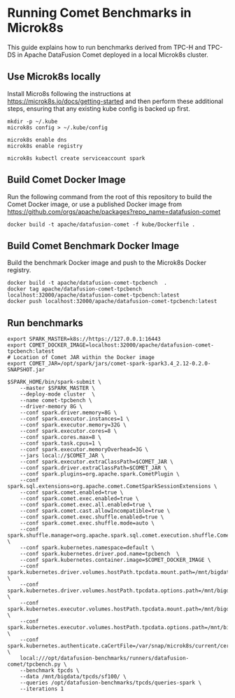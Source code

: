 <!--
Licensed to the Apache Software Foundation (ASF) under one
or more contributor license agreements.  See the NOTICE file
distributed with this work for additional information
regarding copyright ownership.  The ASF licenses this file
to you under the Apache License, Version 2.0 (the
"License"); you may not use this file except in compliance
with the License.  You may obtain a copy of the License at

  http://www.apache.org/licenses/LICENSE-2.0

Unless required by applicable law or agreed to in writing,
software distributed under the License is distributed on an
"AS IS" BASIS, WITHOUT WARRANTIES OR CONDITIONS OF ANY
KIND, either express or implied.  See the License for the
specific language governing permissions and limitations
under the License.
-->

# Running Comet Benchmarks in Microk8s

This guide explains how to run benchmarks derived from TPC-H and TPC-DS in Apache DataFusion Comet deployed in a
local Microk8s cluster.

## Use Microk8s locally

Install Micro8s following the instructions at https://microk8s.io/docs/getting-started and then perform these
additional steps, ensuring that any existing kube config is backed up first.

```shell
mkdir -p ~/.kube
microk8s config > ~/.kube/config

microk8s enable dns
microk8s enable registry

microk8s kubectl create serviceaccount spark
```

## Build Comet Docker Image

Run the following command from the root of this repository to build the Comet Docker image, or use a published
Docker image from https://github.com/orgs/apache/packages?repo_name=datafusion-comet

```shell
docker build -t apache/datafusion-comet -f kube/Dockerfile .
```

## Build Comet Benchmark Docker Image

Build the benchmark Docker image and push to the Microk8s Docker registry.

```shell
docker build -t apache/datafusion-comet-tpcbench  .
docker tag apache/datafusion-comet-tpcbench localhost:32000/apache/datafusion-comet-tpcbench:latest
docker push localhost:32000/apache/datafusion-comet-tpcbench:latest
```

## Run benchmarks

```shell
export SPARK_MASTER=k8s://https://127.0.0.1:16443
export COMET_DOCKER_IMAGE=localhost:32000/apache/datafusion-comet-tpcbench:latest
# Location of Comet JAR within the Docker image
export COMET_JAR=/opt/spark/jars/comet-spark-spark3.4_2.12-0.2.0-SNAPSHOT.jar

$SPARK_HOME/bin/spark-submit \
    --master $SPARK_MASTER \
    --deploy-mode cluster  \
    --name comet-tpcbench \
    --driver-memory 8G \
    --conf spark.driver.memory=8G \
    --conf spark.executor.instances=1 \
    --conf spark.executor.memory=32G \
    --conf spark.executor.cores=8 \
    --conf spark.cores.max=8 \
    --conf spark.task.cpus=1 \
    --conf spark.executor.memoryOverhead=3G \
    --jars local://$COMET_JAR \
    --conf spark.executor.extraClassPath=$COMET_JAR \
    --conf spark.driver.extraClassPath=$COMET_JAR \
    --conf spark.plugins=org.apache.spark.CometPlugin \
    --conf spark.sql.extensions=org.apache.comet.CometSparkSessionExtensions \
    --conf spark.comet.enabled=true \
    --conf spark.comet.exec.enabled=true \
    --conf spark.comet.exec.all.enabled=true \
    --conf spark.comet.cast.allowIncompatible=true \
    --conf spark.comet.exec.shuffle.enabled=true \
    --conf spark.comet.exec.shuffle.mode=auto \
    --conf spark.shuffle.manager=org.apache.spark.sql.comet.execution.shuffle.CometShuffleManager \
    --conf spark.kubernetes.namespace=default \
    --conf spark.kubernetes.driver.pod.name=tpcbench  \
    --conf spark.kubernetes.container.image=$COMET_DOCKER_IMAGE \
    --conf spark.kubernetes.driver.volumes.hostPath.tpcdata.mount.path=/mnt/bigdata/tpcds/sf100/ \
    --conf spark.kubernetes.driver.volumes.hostPath.tpcdata.options.path=/mnt/bigdata/tpcds/sf100/ \
    --conf spark.kubernetes.executor.volumes.hostPath.tpcdata.mount.path=/mnt/bigdata/tpcds/sf100/ \
    --conf spark.kubernetes.executor.volumes.hostPath.tpcdata.options.path=/mnt/bigdata/tpcds/sf100/ \
    --conf spark.kubernetes.authenticate.caCertFile=/var/snap/microk8s/current/certs/ca.crt \
    local:///opt/datafusion-benchmarks/runners/datafusion-comet/tpcbench.py \
    --benchmark tpcds \
    --data /mnt/bigdata/tpcds/sf100/ \
    --queries /opt/datafusion-benchmarks/tpcds/queries-spark \
    --iterations 1
```

